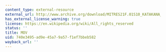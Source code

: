 ```yaml
---
content_type: external-resource
external_url: http://www.archive.org/download/MITRES21F.01S10_KATAKANA_EXERCISES/5c4.mov
has_external_license_warning: true
license: https://en.wikipedia.org/wiki/All_rights_reserved
status: ''
title: MOV
uid: 740e3495-ad9e-45a7-9a57-f1ef7bbeb582
wayback_url: ''
---
```

